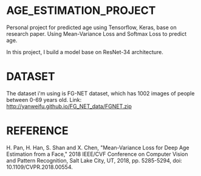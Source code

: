 # AGE_ESTIMATION_PROJECT
Personal project for predicted age using Tensorflow, Keras, base on research paper. Using Mean-Variance Loss and Softmax Loss to predict age.

In this project, I build a model base on ResNet-34 architecture.

# DATASET
The dataset i'm using is FG-NET dataset, which has 1002 images of people between 0-69 years old.
Link: http://yanweifu.github.io/FG_NET_data/FGNET.zip

# REFERENCE
H. Pan, H. Han, S. Shan and X. Chen, "Mean-Variance Loss for Deep Age Estimation from a Face," 2018 IEEE/CVF Conference on Computer Vision and Pattern Recognition, Salt Lake City, UT, 2018, pp. 5285-5294, doi: 10.1109/CVPR.2018.00554.
